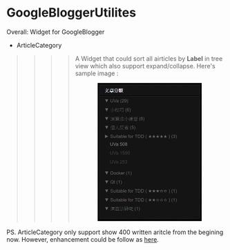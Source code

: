 # GoogleBloggerUtilites
Overall: Widget for  GoogleBlogger

* ArticleCategory
>>>>A Widget that could sort all airticles by **Label** in 
tree view which also support expand/collapse. Here's sample image : 
>>>><p style="text-align:center"><img src="https://raw.githubusercontent.com/WindAzure/GoogleBloggerUtilites/master/Samples%20Image/ArticleCategory.png" width="70%" height="70%"></p>


PS.  ArticleCategory only support show 400 written aritcle from the begining now. However, enhancement could be follow as [here](https://too-clever-by-half.blogspot.com/2011/12/blog-feed-500-post-limit-for-more-than.html).
